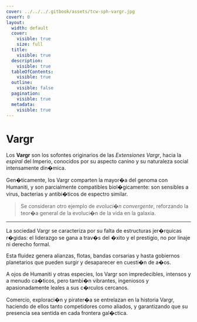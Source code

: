 ```yaml
---
cover: ../../../.gitbook/assets/tcw-sph-vargr.jpg
coverY: 0
layout:
  width: default
  cover:
    visible: true
    size: full
  title:
    visible: true
  description:
    visible: true
  tableOfContents:
    visible: true
  outline:
    visible: false
  pagination:
    visible: true
  metadata:
    visible: true
---
```


# Vargr

Los **Vargr** son los sofontes originarios de las _Extensiones Vargr_, hacia la _espiral_ del Imperio, conocidos por su aspecto canino y su naturaleza social intensamente din�mica.

Gen�ticamente, los Vargr comparten la mayor�a del genoma con Humaniti, y son parcialmente compatibles biol�gicamente: son sensibles a virus, bacterias y antibi�ticos de espectro similar.

> Se consideran otro ejemplo de _evoluci�n convergente_, reforzando la teor�a general de la evoluci�n de la vida en la galaxia.

***

La sociedad Vargr se caracteriza por su falta de estructuras jer�rquicas r�gidas: el liderazgo se gana a trav�s del �xito y el prestigio, no por linaje ni derecho formal.

Esta fluidez genera alianzas, flotas, bandas corsarias y hasta gobiernos planetarios que pueden surgir y desaparecer en cuesti�n de a�os.

A ojos de Humaniti y otras especies, los Vargr son impredecibles, intensos y a menudo ca�ticos, pero tambi�n vibrantes, ingeniosos y apasionadamente leales a sus c�rculos cercanos.

Comercio, exploraci�n y pirater�a se entrelazan en la historia Vargr, haciendo de ellos tanto competidores como aliados, y garantizando que su presencia sea sentida en cada frontera gal�ctica.
